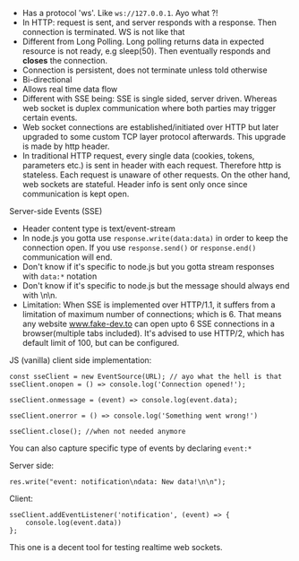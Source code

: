 - Has a protocol 'ws'. Like `ws://127.0.0.1`. Ayo what ?!
- In HTTP: request is sent, and server responds with a response. Then connection is terminated. WS is not like that
- Different from Long Polling. Long polling returns data in expected resource is not ready, e.g sleep(50). Then eventually responds and __closes__ the connection.
- Connection is persistent, does not terminate unless told otherwise
- Bi-directional
- Allows real time data flow
- Different with SSE being: SSE is single sided, server driven. Whereas web socket is duplex communication where both parties may trigger certain events.
- Web socket connections are established/initiated over HTTP but later upgraded to some custom TCP layer protocol afterwards. This upgrade is made by http header.
- In traditional HTTP request, every single data (cookies, tokens, parameters etc.) is sent in header with each request. Therefore http is stateless. Each request is unaware of other requests. On the other hand, web sockets are stateful. Header info is sent only once since communication is kept open.

Server-side Events (SSE)
- Header content type is text/event-stream
- In node.js you gotta use `response.write(data:data)` in order to keep the connection open. If you use `response.send()` or `response.end()` communication will end.
- Don't know if it's specific to node.js but you gotta stream responses with `data:*` notation
- Don't know if it's specific to node.js but the message should always end with \n\n.
- Limitation: When SSE is implemented over HTTP/1.1, it suffers from a limitation of maximum number of connections; which is 6. That means any website www.fake-dev.to can open upto 6 SSE connections in a browser(multiple tabs included). It's advised to use HTTP/2, which has default limit of 100, but can be configured.

JS (vanilla) client side implementation:
```
const sseClient = new EventSource(URL); // ayo what the hell is that
sseClient.onopen = () => console.log('Connection opened!');

sseClient.onmessage = (event) => console.log(event.data);

sseClient.onerror = () => console.log('Something went wrong!')

sseClient.close(); //when not needed anymore
```

You can also capture specific type of events by declaring `event:*`

Server side:
```
res.write("event: notification\ndata: New data!\n\n");
```

Client:
```
sseClient.addEventListener('notification', (event) => {
    console.log(event.data))
};
```


This one is a decent tool for testing realtime web sockets.
